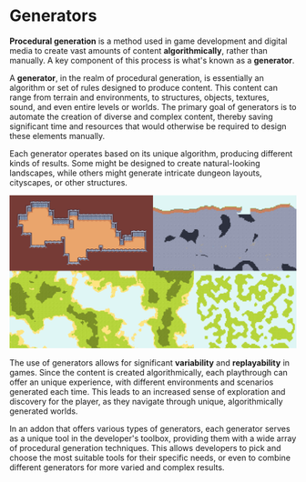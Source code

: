 # Generators

**Procedural generation** is a method used in game development and digital media to create vast amounts of content **algorithmically**, rather than manually. A key component of this process is what's known as a **generator**.

A **generator**, in the realm of procedural generation, is essentially an algorithm or set of rules designed to produce content. This content can range from terrain and environments, to structures, objects, textures, sound, and even entire levels or worlds. The primary goal of generators is to automate the creation of diverse and complex content, thereby saving significant time and resources that would otherwise be required to design these elements manually.

Each generator operates based on its unique algorithm, producing different kinds of results. Some might be designed to create natural-looking landscapes, while others might generate intricate dungeon layouts, cityscapes, or other structures.

![generators showcase](../../assets/generators-showcase.png)

The use of generators allows for significant **variability** and **replayability** in games. Since the content is created algorithmically, each playthrough can offer an unique experience, with different environments and scenarios generated each time. This leads to an increased sense of exploration and discovery for the player, as they navigate through unique, algorithmically generated worlds.

In an addon that offers various types of generators, each generator serves as a unique tool in the developer's toolbox, providing them with a wide array of procedural generation techniques. This allows developers to pick and choose the most suitable tools for their specific needs, or even to combine different generators for more varied and complex results.

